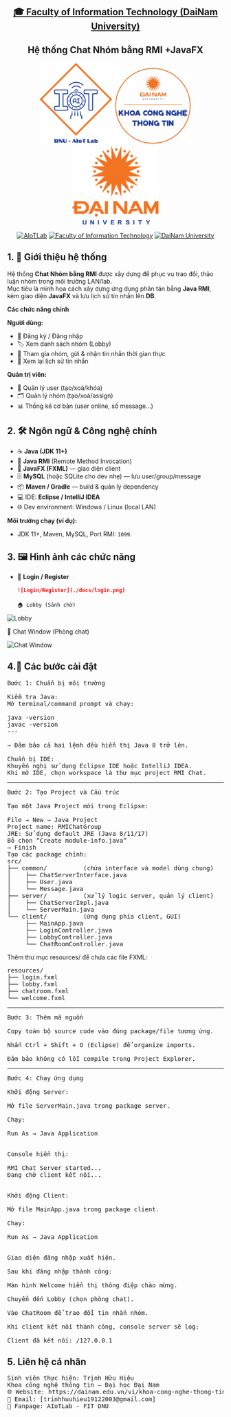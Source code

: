 <h2 align="center">
    <a href="https://dainam.edu.vn/vi/khoa-cong-nghe-thong-tin">
    🎓 Faculty of Information Technology (DaiNam University)
    </a>
</h2>
<h2 align="center">
  Hệ thống Chat Nhóm bằng RMI +JavaFX
</h2>
<div align="center">
    <p align="center">
        <img src="docs/aiotlab_logo.png" alt="AIoTLab Logo" width="170"/>
        <img src="docs/fitdnu_logo.png" alt="AIoTLab Logo" width="180"/>
        <img src="docs/dnu_logo.png" alt="DaiNam University Logo" width="200"/>
    </p>

[![AIoTLab](https://img.shields.io/badge/AIoTLab-green?style=for-the-badge)](https://www.facebook.com/DNUAIoTLab)
[![Faculty of Information Technology](https://img.shields.io/badge/Faculty%20of%20Information%20Technology-blue?style=for-the-badge)](https://dainam.edu.vn/vi/khoa-cong-nghe-thong-tin)
[![DaiNam University](https://img.shields.io/badge/DaiNam%20University-orange?style=for-the-badge)](https://dainam.edu.vn)

</div>


## 1. 📖 Giới thiệu hệ thống
Hệ thống **Chat Nhóm bằng RMI** được xây dựng để phục vụ trao đổi, thảo luận nhóm trong môi trường LAN/lab.  
Mục tiêu là minh họa cách xây dựng ứng dụng phân tán bằng **Java RMI**, kèm giao diện **JavaFX** và lưu lịch sử tin nhắn lên **DB**.

**Các chức năng chính**

**Người dùng:**
- 📝 Đăng ký / Đăng nhập
- 🏷️ Xem danh sách nhóm (Lobby)
- 💬 Tham gia nhóm, gửi & nhận tin nhắn thời gian thực
- 📜 Xem lại lịch sử tin nhắn

**Quản trị viên:**
- 👥 Quản lý user (tạo/xoá/khóa)
- 🗂️ Quản lý nhóm (tạo/xoá/assign)
- 📊 Thống kê cơ bản (user online, số message...)



## 2. 🛠️ Ngôn ngữ & Công nghệ chính
- ☕ **Java (JDK 11+)**  
- 🔗 **Java RMI** (Remote Method Invocation)  
- 🎨 **JavaFX (FXML)** — giao diện client  
- 🗄️ **MySQL** (hoặc SQLite cho dev nhẹ) — lưu user/group/message  
- 📦 **Maven / Gradle** — build & quản lý dependency  
- 💻 IDE: **Eclipse / IntelliJ IDEA**  
- 🌐 Dev environment: Windows / Linux (local LAN)

**Môi trường chạy (ví dụ):**
- JDK 11+, Maven, MySQL, Port RMI: `1099`.



## 3. 🖼️ Hình ảnh các chức năng

- 🔑 **Login / Register**  
  ```markdown
  ![Login/Register](./docs/login.png)

  🏠 Lobby (Sảnh chờ)
![Lobby](./docs/lobby.png)

💬 Chat Window (Phòng chat)

![Chat Window](./docs/chat.png)

## 4.📝 Các bước cài đặt
<pre>
Bước 1: Chuẩn bị môi trường

Kiểm tra Java:
Mở terminal/command prompt và chạy:

java -version
javac -version
---

→ Đảm bảo cả hai lệnh đều hiển thị Java 8 trở lên.

Chuẩn bị IDE:
Khuyến nghị sử dụng Eclipse IDE hoặc IntelliJ IDEA.
Khi mở IDE, chọn workspace là thư mục project RMI Chat.
</pre>
---
<pre>
Bước 2: Tạo Project và Cấu trúc

Tạo một Java Project mới trong Eclipse:

File → New → Java Project
Project name: RMIChatGroup
JRE: Sử dụng default JRE (Java 8/11/17)
Bỏ chọn “Create module-info.java”
→ Finish
Tạo các package chính:
src/
├── common/          (chứa interface và model dùng chung)
│    ├── ChatServerInterface.java
│    ├── User.java
│    └── Message.java
├── server/          (xử lý logic server, quản lý client)
│    ├── ChatServerImpl.java
│    └── ServerMain.java
└── client/          (ứng dụng phía client, GUI)
     ├── MainApp.java
     ├── LoginController.java
     ├── LobbyController.java
     └── ChatRoomController.java
</pre>

Thêm thư mục resources/ để chứa các file FXML:
<pre>
resources/
├── login.fxml
├── lobby.fxml
├── chatroom.fxml
└── welcome.fxml
</pre>
---
<pre>
Bước 3: Thêm mã nguồn

Copy toàn bộ source code vào đúng package/file tương ứng.

Nhấn Ctrl + Shift + O (Eclipse) để organize imports.

Đảm bảo không có lỗi compile trong Project Explorer.
</pre>
---
<pre>
Bước 4: Chạy ứng dụng

Khởi động Server:

Mở file ServerMain.java trong package server.

Chạy:

Run As → Java Application


Console hiển thị:

RMI Chat Server started...
Đang chờ client kết nối...


Khởi động Client:

Mở file MainApp.java trong package client.

Chạy:

Run As → Java Application


Giao diện đăng nhập xuất hiện.

Sau khi đăng nhập thành công:

Màn hình Welcome hiển thị thông điệp chào mừng.

Chuyển đến Lobby (chọn phòng chat).

Vào ChatRoom để trao đổi tin nhắn nhóm.

Khi client kết nối thành công, console server sẽ log:

Client đã kết nối: /127.0.0.1
</pre>

## 5. Liên hệ cá nhân
<pre>
Sinh viên thực hiện: Trịnh Hữu Hiệu
Khoa công nghệ thông tin – Đại học Đại Nam
🌐 Website: https://dainam.edu.vn/vi/khoa-cong-nghe-thong-tin
📧 Email: [trinhhuuhieu19122003@gmail.com]
📱 Fanpage: AIoTLab - FIT DNU
</pre>